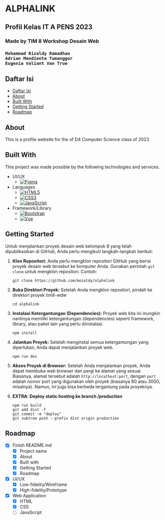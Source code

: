 <h1>ALPHALINK</h1>
<h2>Profil Kelas IT A PENS 2023 </h2>
<h3>Made by TIM 8 Workshop Desain Web<h3>

```
Mohammad Rizaldy Ramadhan
Adrian Mendienta Tumanggor
Eugenia Valiant Van True
```

## Daftar Isi

- [Daftar Isi](#daftar-isi)
- [About](#about)
- [Built With](#built-with)
- [Getting Started](#getting-started)
- [Roadmap](#roadmap)


## About
This is a profile website for the of D4 Computer Science class of 2023

## Built With
This project was made possible by the following technologies and services.
* UI/UX
  * [![Figma][figma.com]][Figma-url]
* Languages
  * [![HTML5]][html5-url]
  * [![CSS3]][css-url]
  * [![JavaScript]][js-url]
* Framework/Library
  * [![Bootstrap][Bootstrap.com]][Bootstrap-url]
  * [![Vue][vue.js]][vue-url]

## Getting Started
Untuk menjalankan proyek desain web kelompok 8 yang telah dipublikasikan di GitHub, Anda perlu mengikuti langkah-langkah berikut:

1. **Klon Repositori:**
   Anda perlu mengklon repositori GitHub yang berisi proyek desain web tersebut ke komputer Anda. Gunakan perintah `git clone` untuk mengklon repositori. Contoh:

   ```shell
   git clone https://github.com/mozaldy/alphalink
   ```

2. **Buka Direktori Proyek:**
   Setelah Anda mengklon repositori, pindah ke direktori proyek tim8-wdw
   ```shell
   cd alphalink
   ```

3. **Instalasi Ketergantungan (Dependencies):**
   Proyek web kita ini mungkin nantinya memiliki ketergantungan (dependencies) seperti framework, library, atau paket lain yang perlu diinstalasi.
   ```shell
   npm install
   ```
4. **Jalankan Proyek:**
   Setelah menginstal semua ketergantungan yang diperlukan, Anda dapat menjalankan proyek web.
   ```shell
   npm run dev
   ```

5. **Akses Proyek di Browser:**
   Setelah Anda menjalankan proyek, Anda dapat membuka web browser dan pergi ke alamat yang sesuai. Biasanya, alamat tersebut adalah `http://localhost:port`, dengan `port` adalah nomor port yang digunakan oleh proyek (biasanya 80 atau 3000, misalnya). Namun, ini juga bisa berbeda tergantung pada proyeknya.

6. **EXTRA: Deploy static hosting ke branch /production**
    ```shell
    npm run build
    git add dist -f
    git commit -m "deploy"
    git subtree push --prefix dist origin production
    ```

## Roadmap
- [x] Finish README.md
  - [x] Project name
  - [x] About
  - [x] Built with
  - [x] Getting Started
  - [x] Roadmap
- [x] UI/UX
  - [x] Low-fidelity/Wireframe
  - [x] High-fidelity/Prototype
- [x] Web Application
  - [x] HTML
  - [x] CSS
  - [ ] JavaScript

<!-- Links and images. -->
[vue-url]: https://vuejs.org/
[vue.js]: https://img.shields.io/badge/Vue.js-35495E?style=for-the-badge&logo=vuedotjs&logoColor=4FC08D
[Bootstrap.com]: https://img.shields.io/badge/Bootstrap-563D7C?style=for-the-badge&logo=bootstrap&logoColor=white
[Bootstrap-url]: https://getbootstrap.com
[Figma.com]: https://img.shields.io/badge/figma-%23F24E1E.svg?style=for-the-badge&logo=figma&logoColor=white
[Figma-url]: https://figma.com 
[HTML5]: https://img.shields.io/badge/html5-%23E34F26.svg?style=for-the-badge&logo=html5&logoColor=white
[html5-url]: https://w3schools.com/html 
[CSS3]: https://img.shields.io/badge/css3-%231572B6.svg?style=for-the-badge&logo=css3&logoColor=white
[css-url]: https://w3schools.com/css
[JavaScript]: https://img.shields.io/badge/javascript-%23323330.svg?style=for-the-badge&logo=javascript&logoColor=%23F7DF1E
[js-url]: https://w3schools.com/js